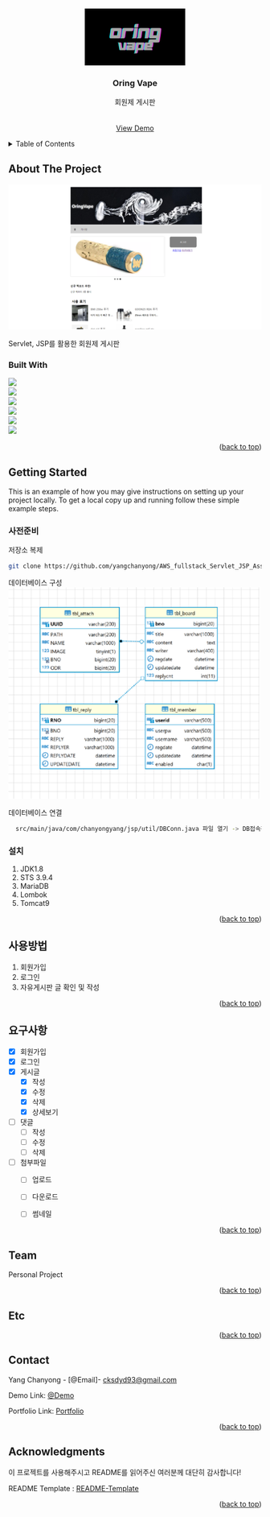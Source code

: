 <!-- Improved compatibility of back to top link: See: https://github.com/othneildrew/Best-README-Template/pull/73 -->
<a name="readme-top"></a>
<!--
*** Thanks for checking out the Best-README-Template. If you have a suggestion
*** that would make this better, please fork the repo and create a pull request
*** or simply open an issue with the tag "enhancement".
*** Don't forget to give the project a star!
*** Thanks again! Now go create something AMAZING! :D
-->



<!-- PROJECT SHIELDS -->
<!--
*** I'm using markdown "reference style" links for readability.
*** Reference links are enclosed in brackets [ ] instead of parentheses ( ).
*** See the bottom of this document for the declaration of the reference variables
*** for contributors-url, forks-url, etc. This is an optional, concise syntax you may use.
*** https://www.markdownguide.org/basic-syntax/#reference-style-links
-->

<!-- PROJECT LOGO -->
<br />
<div align="center">
  <a href="https://pf2.chanyongyang.com/">
    <img src="image/oring.png" alt="Logo" width="200">
  </a>

  <h3 align="center">Oring Vape</h3>

  <p align="center">
    회원제 게시판
    <br />
    <br />
    <br />
    <a href="https://pf2.chanyongyang.com/">View Demo</a>
  </p>
</div>



<!-- TABLE OF CONTENTS -->
<details>
  <summary>Table of Contents</summary>
  <ol>
    <li>
      <a href="#about-the-project">About The Project</a>
      <ul>
        <li><a href="#built-with">Built With</a></li>
      </ul>
    </li>
    <li>
      <a href="#getting-started">Getting Started</a>
      <ul>
        <li><a href="#사전준비">사전준비</a></li>
        <li><a href="#설치">설치</a></li>
      </ul>
    </li>
    <li><a href="#사용방법">사용방법</a></li>
    <li><a href="#요구사항">요구사항</a></li>
    <li><a href="#Team">Team</a></li>
    <li><a href="#Etc">Etc..</a></li>
    <li><a href="#Contact">Contact</a></li>
    <li><a href="#Acknowledgments">Acknowledgments</a></li>
  </ol>
</details>



<!-- ABOUT THE PROJECT -->
## About The Project

<img src="image/1.png" >

Servlet, JSP를 활용한 회원제 게시판

### Built With

 <img src="https://img.shields.io/badge/Java-white?style=flat&logo=java&logoColor=white"/><br>
 <img src="https://img.shields.io/badge/jsp-white?style=flat&logo=jsp&logoColor=white"/><br>
 <img src="https://img.shields.io/badge/javascript-F7DF1E?style=flat&logo=javascript&logoColor=black"/><br>
 <img src="https://img.shields.io/badge/jquery-0868AB?style=flat&logo=jquery&logoColor=white"/><br>
 <img src="https://img.shields.io/badge/Spring-68BD44?style=flat&logo=spring&logoColor=white"/><br>
 <img src="https://img.shields.io/badge/mariaDB-lightgray?style=flat&logo=mariadb&logoColor=white"/><br>





<p align="right">(<a href="#readme-top">back to top</a>)</p>



<!-- GETTING STARTED -->
## Getting Started

This is an example of how you may give instructions on setting up your project locally.
To get a local copy up and running follow these simple example steps.

### 사전준비

 저장소 복제
   ```sh
   git clone https://github.com/yangchanyong/AWS_fullstack_Servlet_JSP_Assignment.git
   ```

  데이터베이스 구성 <br>
    <img src="image/ERD.png" width="500" >


    
    
  데이터베이스 연결 <br>
  ```sh
    src/main/java/com/chanyongyang/jsp/util/DBConn.java 파일 열기 -> DB접속정보 입력
  ```

### 설치

1. JDK1.8
2. STS 3.9.4
3. MariaDB
4. Lombok
5. Tomcat9



<p align="right">(<a href="#readme-top">back to top</a>)</p>



<!-- USAGE EXAMPLES -->
## 사용방법
  1. 회원가입
  2. 로그인
  3. 자유게시판 글 확인 및 작성


<p align="right">(<a href="#readme-top">back to top</a>)</p>



<!-- ROADMAP -->
## 요구사항

- [x] 회원가입 
- [x] 로그인
- [x] 게시글
    - [x] 작성
    - [x] 수정
    - [x] 삭제
    - [x] 상세보기
- [ ] 댓글
    - [ ] 작성
    - [ ] 수정
    - [ ] 삭제
- [ ] 첨부파일
    - [ ] 업로드
    - [ ] 다운로드
    - [ ] 썸네일
    



<p align="right">(<a href="#readme-top">back to top</a>)</p>



<!-- CONTRIBUTING -->
## Team
 Personal Project

<p align="right">(<a href="#readme-top">back to top</a>)</p>



<!-- LICENSE -->
## Etc
  

<p align="right">(<a href="#readme-top">back to top</a>)</p>



<!-- CONTACT -->
## Contact

Yang Chanyong - [@Email]- cksdyd93@gmail.com

Demo Link: [@Demo](https://pf2.chanyongyang.com)

Portfolio Link: [Portfolio](https://www.chanyongyang.com)

<p align="right">(<a href="#readme-top">back to top</a>)</p>



<!-- ACKNOWLEDGMENTS -->
## Acknowledgments

이 프로젝트를 사용해주시고 README를 읽어주신 여러분께 대단히 감사합니다!


README Template : [README-Template](https://github.com/othneildrew/Best-README-Template)

<p align="right">(<a href="#readme-top">back to top</a>)</p>

